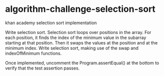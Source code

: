 # algorithm-challenge-selection-sort
khan academy selection sort implementation

Write selection sort.
Selection sort loops over positions in the array. For each position, it finds the index of the minimum value in the subarray starting at that position. Then it swaps the values at the position and at the minimum index. Write selection sort, making use of the swap and indexOfMinimum functions. 

Once implemented, uncomment the Program.assertEqual() at the bottom to verify that the test assertion passes.
